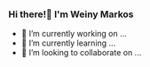 ### Hi there!👋 I'm Weiny Markos

- 🔭 I’m currently working on ...
- 🌱 I’m currently learning ...
- 👯 I’m looking to collaborate on ...

<!--
**wmarkos/wmarkos** is a ✨ _special_ ✨ repository because its `README.md` (this file) appears on your GitHub profile.

Here are some ideas to get you started:

- 🔭 I’m currently working on ...
- 🌱 I’m currently learning ...
- 👯 I’m looking to collaborate on ...
- 🤔 I’m looking for help with ...
- 💬 Ask me about ...
- 📫 How to reach me: ...
- 😄 Pronouns: ...
- ⚡ Fun fact: ...
-->
